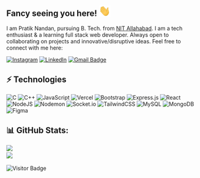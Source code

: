 ## Fancy seeing you here! <img src="https://raw.githubusercontent.com/pratik4505/pratik4505/master/wave.gif" width="30">

I am Pratik Nandan, pursuing B. Tech. from [NIT Allahabad](http://www.mnnit.ac.in/). I am a tech enthusiast & a learning full stack web developer. Always open to collaborating on projects and innovative/disruptive ideas. Feel free to connect with me here:

<!-- [![Discord](https://img.shields.io/badge/Discord-%237289DA.svg?logo=discord&logoColor=white)](https://discord.gg/) -->
[![Instagram](https://img.shields.io/badge/Instagram-%23E4405F.svg?logo=Instagram&logoColor=white)](https://www.instagram.com/pratik.nandan.50?igsh=MXZ1MXF4emV5Zmsxag==)
[![LinkedIn](https://img.shields.io/badge/LinkedIn-%230077B5.svg?logo=linkedin&logoColor=white)](https://www.linkedin.com/in/pratik-nandan-b57875276/) 
[![Gmail Badge](https://img.shields.io/badge/-pratik4505pn@gmail.com-c14438?style=flat-square&logo=Gmail&logoColor=white&link=mailto:pratik4505pn@gmail.com)](mailto:pratik4505pn@gmail.com)


## ⚡ Technologies
![C](https://img.shields.io/badge/c-%2300599C.svg?style=for-the-badge&logo=c&logoColor=white) ![C++](https://img.shields.io/badge/c++-%2300599C.svg?style=for-the-badge&logo=c%2B%2B&logoColor=white) ![JavaScript](https://img.shields.io/badge/javascript-%23323330.svg?style=for-the-badge&logo=javascript&logoColor=%23F7DF1E)  ![Vercel](https://img.shields.io/badge/vercel-%23000000.svg?style=for-the-badge&logo=vercel&logoColor=white) ![Bootstrap](https://img.shields.io/badge/bootstrap-%238511FA.svg?style=for-the-badge&logo=bootstrap&logoColor=white) ![Express.js](https://img.shields.io/badge/express.js-%23404d59.svg?style=for-the-badge&logo=express&logoColor=%2361DAFB)  ![React](https://img.shields.io/badge/react-%2320232a.svg?style=for-the-badge&logo=react&logoColor=%2361DAFB) ![NodeJS](https://img.shields.io/badge/node.js-6DA55F?style=for-the-badge&logo=node.js&logoColor=white) ![Nodemon](https://img.shields.io/badge/NODEMON-%23323330.svg?style=for-the-badge&logo=nodemon&logoColor=%BBDEAD) ![Socket.io](https://img.shields.io/badge/Socket.io-black?style=for-the-badge&logo=socket.io&badgeColor=010101) ![TailwindCSS](https://img.shields.io/badge/tailwindcss-%2338B2AC.svg?style=for-the-badge&logo=tailwind-css&logoColor=white) ![MySQL](https://img.shields.io/badge/mysql-%2300000f.svg?style=for-the-badge&logo=mysql&logoColor=white) ![MongoDB](https://img.shields.io/badge/MongoDB-%234ea94b.svg?style=for-the-badge&logo=mongodb&logoColor=white) ![Figma](https://img.shields.io/badge/figma-%23F24E1E.svg?style=for-the-badge&logo=figma&logoColor=white)

## 📊 GitHub Stats:
![](https://github-readme-stats.vercel.app/api?username=pratik4505&count_private=true&show_icons=true&include_all_commits=true)
<br/>
![](https://github-readme-stats.vercel.app/api/top-langs/?username=pratik4505&hide_border=false&include_all_commits=true&count_private=true&layout=compact)

![Visitor Badge](https://visitor-badge.laobi.icu/badge?page_id=pratik4505.pratik4505)